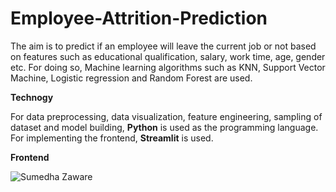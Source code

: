 # Employee-Attrition-Prediction

The aim is to predict if an employee will leave the current job or not based on features such as educational qualification, salary, work time, age, gender etc. For doing so, Machine learning algorithms such as KNN, Support Vector Machine, Logistic regression and Random Forest are used.

**Technogy**

For data preprocessing, data visualization, feature engineering, sampling of dataset and model building, **Python** is used as the programming language. For implementing the frontend, **Streamlit** is used.

**Frontend**

![Sumedha Zaware](https://user-images.githubusercontent.com/91329268/194707555-67baf329-ed1f-4369-af82-a758cc3893b8.png)
